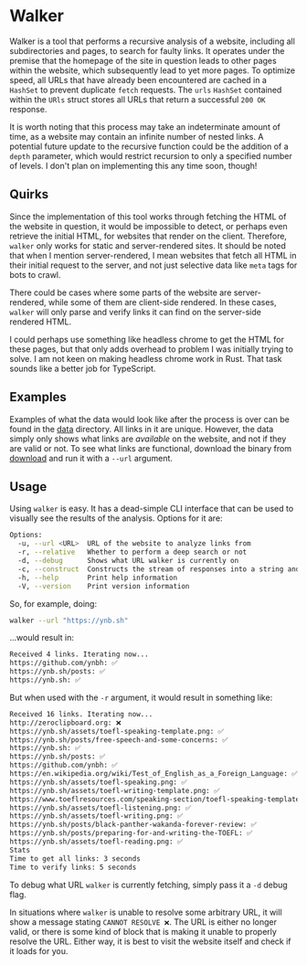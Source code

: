 # Walker

Walker is a tool that performs a recursive analysis of a website, including all subdirectories and pages, to search for faulty links. It operates under the premise that the homepage of the site in question leads to other pages within the website, which subsequently lead to yet more pages. To optimize speed, all URLs that have already been encountered are cached in a `HashSet` to prevent duplicate `fetch` requests. The `urls` `HashSet` contained within the `URls` struct stores all URLs that return a successful `200 OK` response. 

It is worth noting that this process may take an indeterminate amount of time, as a website may contain an infinite number of nested links. A potential future update to the recursive function could be the addition of a `depth` parameter, which would restrict recursion to only a specified number of levels. I don't plan on implementing this any time soon, though!

## Quirks

Since the implementation of this tool works through fetching the HTML of the website in question, it would be impossible to detect, or perhaps even retrieve the initial HTML, for websites that render on the client. Therefore, `walker` only works for static and server-rendered sites. It should be noted that when I mention server-rendered, I mean websites that fetch all HTML in their initial request to the server, and not just selective data like `meta` tags for bots to crawl.

There could be cases where some parts of the website are server-rendered, while some of them are client-side rendered. In these cases, `walker` will only parse and verify links it can find on the server-side rendered HTML.

I could perhaps use something like headless chrome to get the HTML for these pages, but that only adds overhead to problem I was initially trying to solve. I am not keen on making headless chrome work in Rust. That task sounds like a better job for TypeScript.

## Examples

Examples of what the data would look like after the process is over can be found in the [data](/data/) directory. All links in it are unique. However, the data simply only shows what links are _available_ on the website, and not if they are valid or not. To see what links are functional, download the binary from [download](/download/) and run it with a `--url` argument.

## Usage

Using `walker` is easy. It has a dead-simple CLI interface that can be used to visually see the results of the analysis. Options for it are:

```bash
Options:
  -u, --url <URL>  URL of the website to analyze links from
  -r, --relative   Whether to perform a deep search or not
  -d, --debug      Shows what URL walker is currently on
  -c, --construct  Constructs the stream of responses into a string and copies it to the clipboard
  -h, --help       Print help information
  -V, --version    Print version information
```

So, for example, doing:

```bash
walker --url "https://ynb.sh"
```
...would result in:

```bash
Received 4 links. Iterating now...
https://github.com/ynbh: ✅
https://ynb.sh/posts: ✅
https://ynb.sh: ✅
```

But when used with the `-r` argument, it would result in something like:

```bash
Received 16 links. Iterating now...
http://zeroclipboard.org: ❌
https://ynb.sh/assets/toefl-speaking-template.png: ✅
https://ynb.sh/posts/free-speech-and-some-concerns: ✅
https://ynb.sh: ✅
https://ynb.sh/posts: ✅
https://github.com/ynbh: ✅
https://en.wikipedia.org/wiki/Test_of_English_as_a_Foreign_Language: ✅
https://ynb.sh/assets/toefl-speaking.png: ✅
https://ynb.sh/assets/toefl-writing-template.png: ✅
https://www.toeflresources.com/speaking-section/toefl-speaking-templates: ✅
https://ynb.sh/assets/toefl-listening.png: ✅
https://ynb.sh/assets/toefl-writing.png: ✅
https://ynb.sh/posts/black-panther-wakanda-forever-review: ✅
https://ynb.sh/posts/preparing-for-and-writing-the-TOEFL: ✅
https://ynb.sh/assets/toefl-reading.png: ✅
Stats
Time to get all links: 3 seconds
Time to verify links: 5 seconds
```

To debug what URL `walker` is currently fetching, simply pass it a `-d` debug flag. 

In situations where `walker` is unable to resolve some arbitrary URL, it will show a message stating `CANNOT RESOLVE ❌`. The URL is either no longer valid, or there is some kind of block that is making it unable to properly resolve the URL. Either way, it is best to visit the website itself and check if it loads for you.